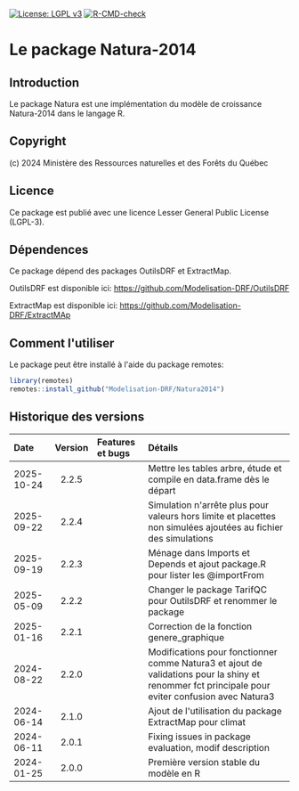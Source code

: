 [![License: LGPL v3](https://img.shields.io/badge/License-LGPL%20v3-blue.svg)](https://www.gnu.org/licenses/lgpl-3.0) [![R-CMD-check](https://github.com/Modelisation-DRF/Natura2014/actions/workflows/R-CMD-check.yaml/badge.svg)](https://github.com/Modelisation-DRF/Natura2014/actions/workflows/R-CMD-check.yaml)

Le package Natura-2014
=======================

## Introduction

Le package Natura est une implémentation du modèle de croissance Natura-2014 dans le langage R.

## Copyright 

(c) 2024 Ministère des Ressources naturelles et des Forêts du Québec  

## Licence

Ce package est publié avec une licence Lesser General Public License (LGPL-3). 

## Dépendences
Ce package dépend des packages OutilsDRF et ExtractMap.

OutilsDRF est disponible ici: https://github.com/Modelisation-DRF/OutilsDRF

ExtractMap est disponible ici: https://github.com/Modelisation-DRF/ExtractMAp

## Comment l'utiliser

Le package peut être installé à l'aide du package remotes:

~~~R
library(remotes)
remotes::install_github("Modelisation-DRF/Natura2014")
~~~

## Historique des versions

| Date |  Version  | Features et bugs | Détails |
|:-----|:---------:|:-----------------|:--------|
| 2025-10-24 | 2.2.5 |  | Mettre les tables arbre, étude et compile en data.frame dès le départ |
| 2025-09-22 | 2.2.4 |  | Simulation n'arrête plus pour valeurs hors limite et placettes non simulées ajoutées au fichier des simulations |
| 2025-09-19 | 2.2.3 |  | Ménage dans Imports et Depends et ajout package.R pour lister les @importFrom |
| 2025-05-09 | 2.2.2 |  | Changer le package TarifQC pour OutilsDRF et renommer le package |
| 2025-01-16 | 2.2.1 |  | Correction de la fonction genere_graphique |
| 2024-08-22 | 2.2.0 |  | Modifications pour fonctionner comme Natura3 et ajout de validations pour la shiny et renommer fct principale pour eviter confusion avec Natura3 |
| 2024-06-14 | 2.1.0 |  | Ajout de l'utilisation du package ExtractMap pour climat |
| 2024-06-11 | 2.0.1 |  | Fixing issues in package evaluation, modif description |
| 2024-01-25 | 2.0.0 |  | Première version stable du modèle en R |

